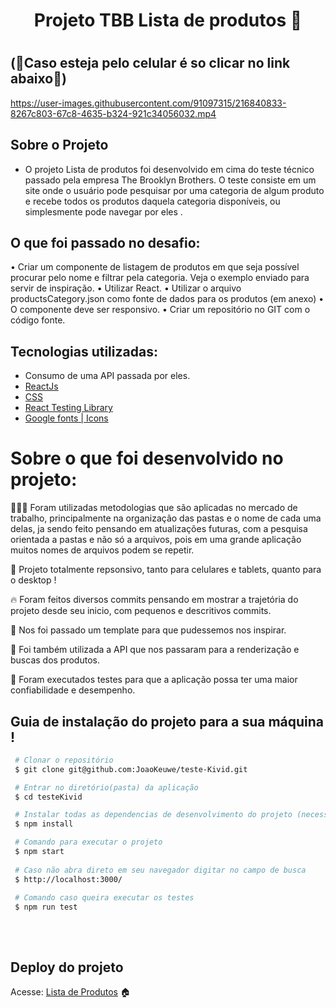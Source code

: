 <h1 align='center' >

Projeto TBB Lista de produtos 🛒

<h1/>

## (📱Caso esteja pelo celular é so clicar no link abaixo📱)


https://user-images.githubusercontent.com/91097315/216840833-8267c803-67c8-4635-b324-921c34056032.mp4



## Sobre o Projeto

- O projeto Lista de produtos foi desenvolvido em cima do teste técnico passado pela empresa The Brooklyn Brothers. O teste consiste em um site onde o usuário pode pesquisar por uma categoria de algum produto e recebe todos os produtos daquela categoria disponíveis, ou simplesmente pode navegar por eles .<br>

## O que foi passado no desafio:

•	Criar um componente de listagem de produtos em que seja possível procurar pelo nome e filtrar pela categoria. Veja o exemplo enviado para servir de inspiração.
•	Utilizar React.
•	Utilizar o arquivo productsCategory.json como fonte de dados para os produtos (em anexo)
•	O componente deve ser responsivo.
•	Criar um repositório no GIT com o código fonte.


## Tecnologias utilizadas:

- Consumo de uma API passada por eles.
- [ReactJs](https://pt-br.reactjs.org/)
- [CSS](https://developer.mozilla.org/pt-BR/docs/Web/CSS)
- [React Testing Library](https://testing-library.com/docs/react-testing-library/intro/)
- [Google fonts | Icons](https://fonts.google.com/)

# Sobre o que foi desenvolvido no projeto:
👨🏾‍💻 Foram utilizadas metodologias que são aplicadas no mercado de trabalho, principalmente na organização das pastas e o nome de cada uma delas, ja sendo feito pensando em atualizações futuras, com a pesquisa orientada a pastas e não só a arquivos, pois em uma grande aplicação muitos nomes de arquivos podem se repetir.
 
📲 Projeto totalmente repsonsivo, tanto para celulares e tablets, quanto para o desktop !

🔥 Foram feitos diversos commits pensando em mostrar a trajetória do projeto desde seu inicio, com pequenos e descritivos commits.

🎨 Nos foi passado um template para que pudessemos nos inspirar.

🛒 Foi também utilizada a API que nos passaram para a renderização e buscas dos produtos.

🧪 Foram executados testes para que a aplicação possa ter uma maior confiabilidade e desempenho.


## Guia de instalação do projeto para a sua máquina !

```bash
 # Clonar o repositório
 $ git clone git@github.com:JoaoKeuwe/teste-Kivid.git

 # Entrar no diretório(pasta) da aplicação
 $ cd testeKivid

 # Instalar todas as dependencias de desenvolvimento do projeto (necessita ter o Node(npm) instalado)
 $ npm install

 # Comando para executar o projeto
 $ npm start
 
 # Caso não abra direto em seu navegador digitar no campo de busca 
 $ http://localhost:3000/
 
 # Comando caso queira executar os testes
 $ npm run test
 

```
<br>

## Deploy do projeto
Acesse: [Lista de Produtos](https://tbb-technical-test.vercel.app/) 🏠
